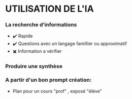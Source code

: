 # UTILISATION DE L'IA

### La recherche d’informations 
  * ✔️ Rapide
  * ✔️ Questions avec un langage famillier ou approximatif
  * ✖️ Information a vérifier 


### Produire une synthèse

### A partir d'un bon prompt création:
 * Plan pour un cours "prof" , exposé "élève"
   
